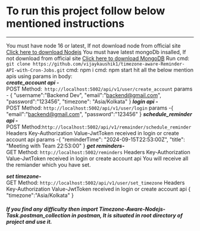 # To run this project follow below mentioned instructions
***
You must have node 16 or latest, If not download node from official site
[Click here to download Nodejs](https://nodejs.org/ene)
You must have latest mongoDb insalled, If not download from official site
[Click here to download MongoDB](https://www.mongodb.com/try/download/community)
Run cmd: ```git clone https://github.com/vijaykaushik1/timezone-aware-Reminder-API-with-Cron-Jobs.git```
cmd: npm i
cmd: npm start
hit all the below mention apis using params in body:\
***create_account api -***\
POST Method:``` http://localhost:5002/api/v1/user/create_account```
params - {
    "username":"Backend Dev",
    "email":"backend@gmail.com",
    "password":"123456",
    "timezone": "Asia/Kolkata"
}
***login api -***\
POST Method: ```http://localhost:5002/api/v1/user/login```
params -{
    "email":"backend@gmail.com",
    "password":"123456"
}
***schedule_reminder api -***\
POST Method:```http://localhost:5002/api/v1/remainder/schedule_reminder```
Headers Key-Authorization Value-JwtToken received in login or create account api 
params -{
  "reminderTime": "2024-09-15T22:53:00Z",
  "title": "Meeting with Team 22:53:00"
}
***get reminders-***\
GET Method: ```http://localhost:5002/reminders```
Headers Key-Authorization Value-JwtToken received in login or create account api
You will receive all the remiander which you have set.

***set timezone-***\
GET Method: ```http://localhost:5002/api/v1/user/set_timezone```
Headers Key-Authorization Value-JwtToken received in login or create account api
{
    "timezone":"Asia/Kolkata"
}

##### If you find any difficulty then import Timezone-Aware-Nodejs-Task.postman_collection in postman, It is situated in root directory of project and use it.